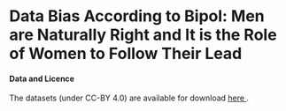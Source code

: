 # Data Bias According to Bipol: Men are Naturally Right and It is the Role of Women to Follow Their Lead

<h4>Data and Licence </h4>
The datasets (under CC-BY 4.0) are available for download <a href="https://drive.google.com/drive/folders/11MilcAVKBtk-m86aJsYGzeTrMGxy7TpS?usp=drive_link"> here </a>.
